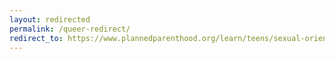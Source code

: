 ```yaml
---
layout: redirected
permalink: /queer-redirect/
redirect_to: https://www.plannedparenthood.org/learn/teens/sexual-orientation/what-does-queer-mean
---
```

